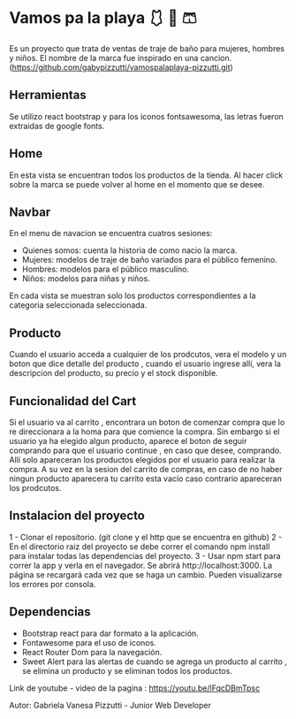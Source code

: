 # Vamos pa la playa 🩱 👙 🩳
Es un proyecto que trata de ventas de traje de baño para mujeres, hombres y niños. El nombre de la marca fue inspirado en una cancion. (https://github.com/gabypizzutti/vamospalaplaya-pizzutti.git)

## Herramientas
Se utilizo react bootstrap y para los iconos fontsawesoma, las letras fueron extraidas de google fonts.

## Home 
En esta vista se encuentran todos los productos de la tienda. Al hacer click sobre la marca se puede volver al home en el momento que se desee.

## Navbar
En el menu de navacion se encuentra cuatros sesiones:

-   Quienes somos: cuenta la historia de como nacio la marca.
-   Mujeres: modelos de traje de baño variados para el público femenino.
-   Hombres: modelos para el público masculino.
-   Niños: modelos para niñas y niños.

En cada vista se muestran solo los productos correspondientes a la categoria seleccionada seleccionada.

## Producto
Cuando el usuario acceda a cualquier de los prodcutos, vera el modelo y un boton que dice detalle del producto , cuando el usuario ingrese allí, vera la descripcion del producto, su precio y el stock disponible. 


## Funcionalidad del Cart
Si el usuario va al carrito , encontrara un boton de comenzar compra que lo re direccionara a la homa para que comience la compra. Sin embargo si el usuario ya ha elegido algun producto, aparece el boton de seguir comprando para que el usuario continue , en caso que desee, comprando. Allí solo apareceran los productos elegidos por el usuario para realizar la compra. A su vez en la sesion del carrito de compras, en caso de no haber ningun producto aparecera tu carrito esta vacío caso contrario apareceran los prodcutos.  


## Instalacion del proyecto 
1 - Clonar el repositorio. (git clone y el http que se encuentra en github)
2 - En el directorio raiz del proyecto se debe correr el comando npm install para instalar todas las dependencias del proyecto.
3 - Usar npm start para correr la app y verla en el navegador. Se abrirá http://localhost:3000. La página se recargará cada vez que se haga un cambio. Pueden visualizarse los errores por consola.


## Dependencias
-   Bootstrap react para dar formato a la aplicación.
-   Fontawesome para el uso de iconos.
-   React Router Dom para la navegación.
-   Sweet Alert para las alertas de cuando se agrega un producto al carrito , se elimina un producto y se eliminan todos los productos. 

Link de youtube - video de la pagina : https://youtu.be/lFqcDBmTpsc

Autor: Gabriela Vanesa Pizzutti - Junior Web Developer






